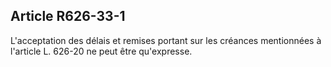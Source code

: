 Article R626-33-1
----
L'acceptation des délais et remises portant sur les créances mentionnées à
l'article L. 626-20 ne peut être qu'expresse.
